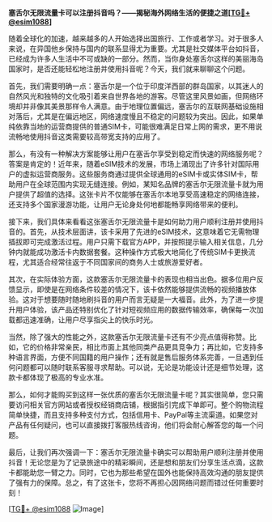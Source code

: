 **塞舌尔无限流量卡可以注册抖音吗？——揭秘海外网络生活的便捷之道[[TG💪+ @esim1088](https://t.me/s/esim1088)]**

随着全球化的加速，越来越多的人开始选择出国旅行、工作或者学习。对于很多人来说，在异国他乡保持与国内的联系显得尤为重要。尤其是社交媒体平台如抖音，已经成为许多人生活中不可或缺的一部分。然而，当你身处塞舌尔这样的美丽海岛国家时，是否还能轻松地注册并使用抖音呢？今天，我们就来聊聊这个问题。

首先，我们需要明确一点：塞舌尔是一个位于印度洋西部的群岛国家，以其迷人的自然风光和独特的文化吸引着来自世界各地的游客。尽管这里风景如画，但网络环境却并非像其美景那样令人满意。由于地理位置偏远，塞舌尔的互联网基础设施相对落后，尤其是在偏远地区，网络速度慢且不稳定的问题较为突出。因此，如果单纯依靠当地的运营商提供的普通SIM卡，可能很难满足日常上网的需求，更不用说流畅地使用抖音这类需要较高带宽支持的应用了。

那么，有没有一种解决方案能够让用户在塞舌尔享受到稳定而快速的网络服务呢？答案是肯定的！近年来，随着eSIM技术的发展，市场上涌现出了许多针对国际用户的虚拟运营商服务。这些服务商通过提供全球通用的eSIM卡或实体SIM卡，帮助用户在全球范围内实现无缝连接。例如，某知名品牌的塞舌尔无限流量卡就为用户提供了超值的选择。这张卡片不仅能够在塞舌尔本地享受高速稳定的网络连接，还支持多个国家漫游功能，让用户无论身处何地都能畅享网络带来的便利。

接下来，我们具体来看看这张塞舌尔无限流量卡是如何助力用户顺利注册并使用抖音的。首先，从技术层面讲，该卡采用了先进的eSIM技术，这意味着它无需物理插拔即可完成激活过程。用户只需下载官方APP，并按照提示输入相关信息，几分钟内就能成功激活卡内数据套餐。这种操作方式极大地简化了传统SIM卡更换流程，尤其适合经常往返于不同国家间的商务人士或旅游爱好者。

其次，在实际体验方面，这款塞舌尔无限流量卡的表现也相当出色。据多位用户反馈显示，即使是在网络条件较差的情况下，该卡依然能够提供流畅的视频播放体验。这对于想要随时随地刷抖音的用户而言无疑是一大福音。此外，为了进一步提升用户体验，该产品还特别优化了针对短视频应用的数据传输效率，确保每一次加载都迅速准确，让用户尽享指尖上的快乐时光。

当然，除了强大的性能之外，这款塞舌尔无限流量卡还有不少亮点值得称赞。比如，它的价格非常亲民，相比市面上其他同类产品更具竞争力；再比如，它支持多种语言界面，方便不同国籍的用户操作；还有就是售后服务体系完善，一旦遇到任何问题都可以随时联系客服寻求帮助。可以说，无论是功能设计还是细节处理，这款卡都体现了极高的专业水准。

那么，如何才能购买到这样一张优质的塞舌尔无限流量卡呢？其实很简单，您只需要访问相关官方网站或者授权经销商店铺，根据指引完成下单即可。整个购物流程简单快捷，而且支持多种支付方式，包括信用卡、PayPal等主流渠道。如果您对产品有任何疑问，也可以直接拨打客服热线咨询，他们将会耐心解答您的每一个问题。

最后，让我们再次强调一下：塞舌尔无限流量卡确实可以帮助用户顺利注册并使用抖音！无论您是为了记录旅途中的精彩瞬间，还是想和朋友们分享生活点滴，这款卡都能助您一臂之力。同时，它也为那些希望在国外也能保持高效沟通的朋友提供了强有力的保障。总之，有了这张卡，您将不再担心因网络问题而错过任何重要时刻！

[[TG💪+ @esim1088](https://t.me/s/esim1088) ![Image](https://i.postimg.cc/4NQfJmqS/Snipaste-2025-05-13-00-14-12.png)]